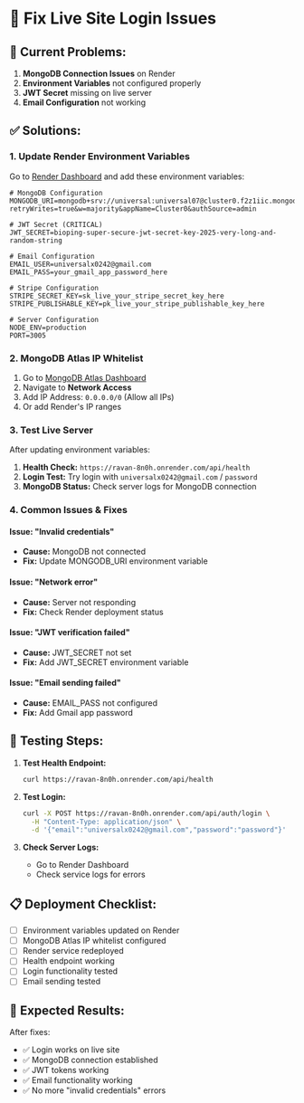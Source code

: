 # 🔧 Fix Live Site Login Issues

## 🚨 Current Problems:
1. **MongoDB Connection Issues** on Render
2. **Environment Variables** not configured properly
3. **JWT Secret** missing on live server
4. **Email Configuration** not working

## ✅ Solutions:

### 1. **Update Render Environment Variables**

Go to [Render Dashboard](https://dashboard.render.com) and add these environment variables:

```env
# MongoDB Configuration
MONGODB_URI=mongodb+srv://universal:universal07@cluster0.f2z1iic.mongodb.net/bioping?retryWrites=true&w=majority&appName=Cluster0&authSource=admin

# JWT Secret (CRITICAL)
JWT_SECRET=bioping-super-secure-jwt-secret-key-2025-very-long-and-random-string

# Email Configuration
EMAIL_USER=universalx0242@gmail.com
EMAIL_PASS=your_gmail_app_password_here

# Stripe Configuration
STRIPE_SECRET_KEY=sk_live_your_stripe_secret_key_here
STRIPE_PUBLISHABLE_KEY=pk_live_your_stripe_publishable_key_here

# Server Configuration
NODE_ENV=production
PORT=3005
```

### 2. **MongoDB Atlas IP Whitelist**

1. Go to [MongoDB Atlas Dashboard](https://cloud.mongodb.com)
2. Navigate to **Network Access**
3. Add IP Address: `0.0.0.0/0` (Allow all IPs)
4. Or add Render's IP ranges

### 3. **Test Live Server**

After updating environment variables:

1. **Health Check:** `https://ravan-8n0h.onrender.com/api/health`
2. **Login Test:** Try login with `universalx0242@gmail.com` / `password`
3. **MongoDB Status:** Check server logs for MongoDB connection

### 4. **Common Issues & Fixes**

#### **Issue: "Invalid credentials"**
- **Cause:** MongoDB not connected
- **Fix:** Update MONGODB_URI environment variable

#### **Issue: "Network error"**
- **Cause:** Server not responding
- **Fix:** Check Render deployment status

#### **Issue: "JWT verification failed"**
- **Cause:** JWT_SECRET not set
- **Fix:** Add JWT_SECRET environment variable

#### **Issue: "Email sending failed"**
- **Cause:** EMAIL_PASS not configured
- **Fix:** Add Gmail app password

## 🧪 Testing Steps:

1. **Test Health Endpoint:**
   ```bash
   curl https://ravan-8n0h.onrender.com/api/health
   ```

2. **Test Login:**
   ```bash
   curl -X POST https://ravan-8n0h.onrender.com/api/auth/login \
     -H "Content-Type: application/json" \
     -d '{"email":"universalx0242@gmail.com","password":"password"}'
   ```

3. **Check Server Logs:**
   - Go to Render Dashboard
   - Check service logs for errors

## 📋 Deployment Checklist:

- [ ] Environment variables updated on Render
- [ ] MongoDB Atlas IP whitelist configured
- [ ] Render service redeployed
- [ ] Health endpoint working
- [ ] Login functionality tested
- [ ] Email sending tested

## 🚀 Expected Results:

After fixes:
- ✅ Login works on live site
- ✅ MongoDB connection established
- ✅ JWT tokens working
- ✅ Email functionality working
- ✅ No more "invalid credentials" errors
